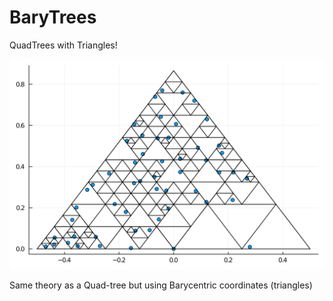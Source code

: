 # BaryTrees
QuadTrees with Triangles!

![image gone!](https://github.com/Jerboa-app/BaryTrees/blob/master/barytree.png)

Same theory as a Quad-tree but using Barycentric coordinates (triangles)
